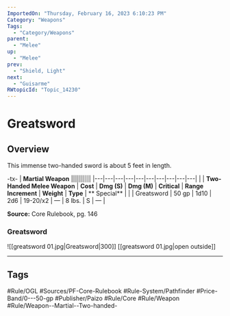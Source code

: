 ```yaml
---
ImportedOn: "Thursday, February 16, 2023 6:10:23 PM"
Category: "Weapons"
Tags:
  - "Category/Weapons"
parent:
  - "Melee"
up:
  - "Melee"
prev:
  - "Shield, Light"
next:
  - "Guisarme"
RWtopicId: "Topic_14230"
---
```

# Greatsword
## Overview
This immense two-handed sword is about 5 feet in length.


-tx-
| **Martial Weapon** ||||||||||
|---|---|---|---|---|---|---|---|---|---|
| | **Two-Handed Melee Weapon** | **Cost** | **Dmg (S)** | **Dmg (M)** | **Critical** | **Range Increment** | **Weight** | **Type** | ** Special** |
| | Greatsword | 50 gp | 1d10 | 2d6 | 19-20/x2 | — | 8 lbs. | S | — |

**Source:** Core Rulebook, pg. 146

### Greatsword
![[greatsword 01.jpg|Greatsword|300]]
[[greatsword 01.jpg|open outside]]


---
## Tags
#Rule/OGL #Sources/PF-Core-Rulebook #Rule-System/Pathfinder #Price-Band/0---50-gp #Publisher/Paizo #Rule/Core #Rule/Weapon #Rule/Weapon--Martial--Two-handed-

